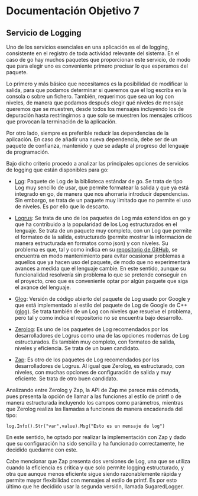 # Documentación Objetivo 7
## Servicio de Logging

Uno de los servicios esenciales en una aplicación es el de logging, consistente en el registro de toda actividad relevante del sistema. En el caso de go hay muchos paquetes que proporcionan este servicio, de modo que para elegir uno es conveniente primero precisar lo que esperamos del paquete. 

Lo primero y más básico que necesitamos es la posibilidad de modificar la salida, para que podamos determinar si queremos que el log escriba en la consola o sobre un fichero. También, requerimos que sea un log con niveles, de manera que podamos después elegir qué niveles de mensaje queremos que se muestren, desde todos los mensajes incluyendo los de depuración hasta restringirnos a que solo se muestren los mensajes críticos que provocan la terminación de la aplicación.

Por otro lado, siempre es preferible reducir las dependencias de la aplicación. En caso de añadir una nueva dependencia, debe ser de un paquete de confianza, mantenido y que se adapte al progreso del lenguaje de programación.

Bajo dicho criterio procedo a analizar las principales opciones de servicios de logging que están disponibles para go:

- [Log](https://pkg.go.dev/log): Paquete de Log de la biblioteca estándar de go. Se trata de tipo Log muy sencillo de usar, que permite formatear la salida y que ya está integrado en go, de manera que nos ahorraría introducir dependencias. Sin embargo, se trata de un paquete muy limitado que no permite el uso de niveles. Es por ello que lo descarto.

- [Logrus](https://github.com/Sirupsen/logrus): Se trata de uno de los paquetes de Log más extendidos en go y que ha contribuido a la popularidad de los Log estructurados en el lenguaje. Se trata de un paquete muy completo, con un Log que permite el formateo de la salida, estructurado (permite mostrar la información de manera estructurada en formatos como json) y con niveles. Su problema es que, tal y como indica en su [repositorio de GitHub](https://github.com/Sirupsen/logrus), se encuentra en modo mantenimiento para evitar ocasionar problemas a aquellos que ya hacen uso del paquete, de modo que no experimentará avances a medida que el lenguaje cambie. En este sentido, aunque su funcionalidad resolvería sin problema lo que se pretende conseguir en el proyecto, creo que es conveniente optar por algún paquete que siga el avance del lenguaje.

- [Glog](https://github.com/golang/glog): Versión de código abierto del paquete de Log usado por Google y que está implementado al estilo del paquete de Log de Google de C++ ([glog](https://github.com/google/glog)). Se trata también de un Log con niveles que resuelve el problema, pero tal y como indica el repositorio no se encuentra bajo desarrollo.

- [Zerolog](https://github.com/rs/zerolog): Es uno de los paquetes de Log recomendados por los desarrolladores de Logrus como una de las opciones modernas de Log estructurados. Es también muy completo, con formateo de salida, niveles y eficiencia. Se trata de un buen candidato.

- [Zap](https://github.com/uber-go/zap): Es otro de los paquetes de Log recomendados por los desarrolladores de Logrus. Al igual que Zerolog, es estructurado, con niveles, con muchas opciones de configuración de salida y muy eficiente. Se trata de otro buen candidato.

Analizando entre Zerolog y Zap, la API de Zap me parece más cómoda, pues presenta la opción de llamar a las funciones al estilo de printf o de manera estructurada incluyendo los campos como parámetros, mientras que Zerolog realiza las llamadas a funciones de manera encadenada del tipo:
```
log.Info().Str("var",value).Msg("Esto es un mensaje de log")
```
En este sentido, he optado por realizar la implementación con Zap y dado que su configuración ha sido sencilla y ha funcionado correctamente, he decidido quedarme con este.

Cabe mencionar que Zap presenta dos versiones de Log, una que se utiliza cuando la eficiencia es crítica y que solo permite logging estructurado, y otra que aunque menos eficiente sigue siendo razonablemente rápida y permite mayor flexibilidad con mensajes al estilo de printf. Es por esto último que he decidido usar la segunda versión, llamada SugaredLogger.
